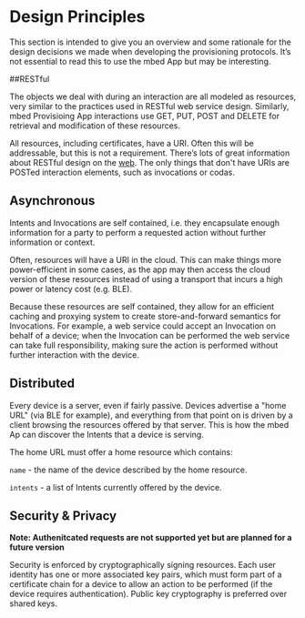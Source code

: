 # Design Principles

This section is intended to give you an overview and some rationale for the design decisions we made when developing the provisioning protocols. It’s not essential to read this to use the mbed App but may be interesting.


##RESTful

The objects we deal with during an interaction are all modeled as resources, very similar to the practices used in RESTful web service design. Similarly, mbed Provisioing App interactions use GET, PUT, POST and DELETE for retrieval and modification of these resources. 

All resources, including certificates, have a URI. Often this will be addressable, but this is not a requirement. There’s lots of great information about RESTful design on the [web](http://en.wikipedia.org/wiki/Representational_state_transfer). The only things that don't have URIs are POSTed interaction elements, such as invocations or codas.

## Asynchronous

Intents and Invocations are self contained, i.e. they encapsulate enough information for a party to perform a requested action without further information or context. 

Often, resources will have a URI in the cloud. This can make things more power-efficient in some cases, as the app may then access the cloud version of these resources instead of using a transport that incurs a high power or latency cost (e.g. BLE).

Because these resources are self contained, they allow for an efficient caching and proxying system to create store-and-forward semantics for Invocations. For example, a web service could accept an Invocation on behalf of a device; when the Invocation can be performed the web service can take full responsibility, making sure the action is performed without further interaction with the device. 

## Distributed

Every device is a server, even if fairly passive. Devices advertise a "home URL" (via BLE for example), and everything from that point on is driven by a client browsing the resources offered by that server. This is how the mbed Ap can discover the Intents that a device is serving.

The home URL must offer a home resource which contains:

`name` - the name of the device described by the home resource.

`intents` - a list of Intents currently offered by the device.

## Security & Privacy

**Note: Authenitcated requests are not supported yet but are planned for a future version**

Security is enforced by cryptographically signing resources. Each user identity has one or more associated key pairs, which must form part of a certificate chain for a device to allow an action to be performed (if the device requires authentication). Public key cryptography is preferred over shared keys.
